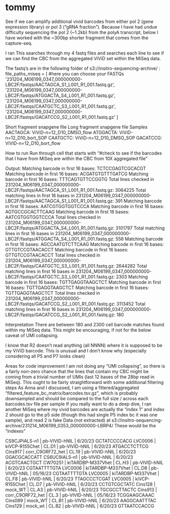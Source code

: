 # tommy
See if we can amplify additional vivid barcodes from either pol 2 (gene expression library) or pol 3 (“gRNA fraction”). Because I have had undue difficulty sequencing the pol 2 (~1.2kb) from the polyA transcript, below I have worked with the ~300bp shorter fragment that comes from the capture-seq.

I ran 
This searches through my 4 fastq files and searches each line to see if we can find the CBC from the aggregated ViViD set within the MiSeq data.

The fastq’s are in the following folder of s3://insitro-sequencing-archive/  :
file_paths_miseq = [ #here you can choose your FASTQs
'231204_M06199_0347_000000000-LBC2F/fastqs/AACTAGCA_S1_L001_R1_001.fastq.gz',	'231204_M06199_0347_000000000-LBC2F/fastqs/ATGGACTA_S4_L001_R1_001.fastq.gz',
'231204_M06199_0347_000000000-LBC2F/fastqs/CAATGCTC_S3_L001_R1_001.fastq.gz',
'231204_M06199_0347_000000000-LBC2F/fastqs/GACATCCG_S2_L001_R1_001.fastq.gz'
	]

Short fragment snapgene file 
Long fragment snapgene file
Samples
AACTAGCA: ViViD-n=12_D10_DMSO_flow
ATGGACTA: ViViD-n=12_D10_bort_SOP
CAATGCTC: ViViD-n=12_D10_DMSO_SOP
GACATCCG: ViViD-n=12_D10_bort_flow


How to run
Run through cell that starts with “#check to see if the barcodes that I have from MiSeq are within the CBC from 10X aggregated file”

Output:
Matching barcode in first 16 bases: TCTCCGAGTCGCACGT
Matching barcode in first 16 bases: ACGATGTGTTTGATCG
Matching barcode in first 16 bases: TTTCAGTGTTCCGGTG
Total lines checked in 231204_M06199_0347_000000000-LBC2F/fastqs/AACTAGCA_S1_L001_R1_001.fastq.gz: 3064225
Total matching lines in first 16 bases in 231204_M06199_0347_000000000-LBC2F/fastqs/AACTAGCA_S1_L001_R1_001.fastq.gz: 391
Matching barcode in first 16 bases: AATCGTGGTGGTCCCA
Matching barcode in first 16 bases: AGTGCCGCACTTCAAG
Matching barcode in first 16 bases: AATCGTGGTGGTCCCA
Total lines checked in 231204_M06199_0347_000000000-LBC2F/fastqs/ATGGACTA_S4_L001_R1_001.fastq.gz: 3101797
Total matching lines in first 16 bases in 231204_M06199_0347_000000000-LBC2F/fastqs/ATGGACTA_S4_L001_R1_001.fastq.gz: 556
Matching barcode in first 16 bases: AGCCAATGTCTTCAAG
Matching barcode in first 16 bases: GTTGTCCGTAACACCT
Matching barcode in first 16 bases: GTTGTCCGTAACACCT
Total lines checked in 231204_M06199_0347_000000000-LBC2F/fastqs/CAATGCTC_S3_L001_R1_001.fastq.gz: 2644282
Total matching lines in first 16 bases in 231204_M06199_0347_000000000-LBC2F/fastqs/CAATGCTC_S3_L001_R1_001.fastq.gz: 2303
Matching barcode in first 16 bases: TGTTGAGGTAAGCTCT
Matching barcode in first 16 bases: TGTTGAGGTAAGCTCT
Matching barcode in first 16 bases: TGTTGAGGTAAGCTCT
Total lines checked in 231204_M06199_0347_000000000-LBC2F/fastqs/GACATCCG_S2_L001_R1_001.fastq.gz: 3113452
Total matching lines in first 16 bases in 231204_M06199_0347_000000000-LBC2F/fastqs/GACATCCG_S2_L001_R1_001.fastq.gz: 180


Interpretation
There are between 180 and 2300 cell barcode matches found within my MiSeq data. This might be encouraging, if not for the below caveat of UMI collapsing. 

I know that R2 doesn’t read anything (all NNNN) where it is supposed to be my ViViD barcode. This is unusual and I don’t know why (especially considering all P5 and P7 looks clean)



Areas for code improvement
I am not doing any “UMI collapsing”, so there is a fairly non-zero chance that the lines that contain my CBC might be coming from a trivial number of UMIs (last 12 bases of the 28bp read in MiSeq). This ought to be fairly straightforward with some additional filtering steps
As Anna and I discussed, I am using a filtered/aggregated “filtered_feature_bc_matrix/barcodes.tsv.gz”, which is probably downsampled and should be compared to the full size / across each barcodes.tsv file per sample
If you really want to do a deep dive, I ran another MiSeq where my vivid barcodes are actually the “index 1” and index 2 should go to the p5 side (though this had single P5 index bc it was one sample), and read 2 is fake
Data (not extracted) at s3://insitro-sequencing-archive/231214_M06199_0353_000000000-LBRP4/
These would be the “indexes”

CS9CJPiALS-n1 | pb-VIVID-hNIL | 6/20/23
GCTATCCCCACG
LVC0006 | kiVCP-R155Chet | CL.D1 | pb-VIVID-hNIL | 6/20/23
ATGACCTCTTCG
Cins917 | corr_C9ORF72_het | CL.19 | pb-VIVID-hNIL | 6/20/23
GGACGCACCATT
CS6UC9iALS-n1 | pb-VIVID-hNIL | 6/20/23
ACGTCAACTGCT
CW70251 | kiTARDBP-M337Vhet | CL.H3 | pb-VIVID-hNIL | 6/20/23
CGTAATTTTGTA
LVC0006 | kiTARDBP-M337Vhet | CL.D8 | pb-VIVID-hNIL | 05/16/23
CGTAATTTTGTA
LVC0005 | kiTARDBP-M337Vhet | CL.F8 | pb-VIVID-hNIL | 6/20/23
TTAGCCCTCGAT
LVC0005 | kiVCP-R155Chet | CL.D7 | pb-VIVID-hNIL | 6/20/23
CCTGTCGCTATC
Cins128 | mock_WT | CL.A3 | pb-VIVID-hNIL | 6/20/23
TGCGCCTTACTC
Cins913 | corr_C9ORF72_het | CL.3 | pb-VIVID-hNIL | 05/16/23
TCGGAAGCAAAC
Cins089 | mock_WT | CL.B1 | pb-VIVID-hNIL | 6/20/23
AAGGCAATTTAC
Cins129 | mock_wt | CL.B2 | pb-VIVID-hNIL | 6/20/23
GTTAATCCACCG


